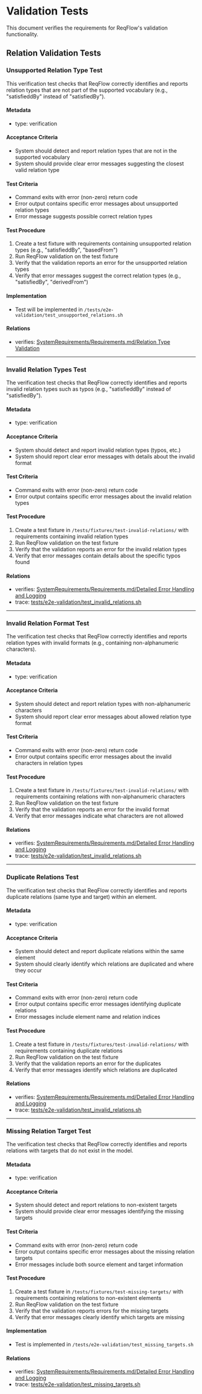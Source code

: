 # Validation Tests

This document verifies the requirements for ReqFlow's validation functionality.

## Relation Validation Tests

### Unsupported Relation Type Test

This verification test checks that ReqFlow correctly identifies and reports relation types that are not part of the supported vocabulary (e.g., "satisfieddBy" instead of "satisfiedBy").

#### Metadata
* type: verification

#### Acceptance Criteria
- System should detect and report relation types that are not in the supported vocabulary
- System should provide clear error messages suggesting the closest valid relation type

#### Test Criteria
- Command exits with error (non-zero) return code
- Error output contains specific error messages about unsupported relation types
- Error message suggests possible correct relation types

#### Test Procedure
1. Create a test fixture with requirements containing unsupported relation types (e.g., "satisfieddBy", "basedFrom")
2. Run ReqFlow validation on the test fixture
3. Verify that the validation reports an error for the unsupported relation types
4. Verify that error messages suggest the correct relation types (e.g., "satisfiedBy", "derivedFrom")

#### Implementation
- Test will be implemented in `/tests/e2e-validation/test_unsupported_relations.sh`

#### Relations
* verifies: [SystemRequirements/Requirements.md/Relation Type Validation](../SystemRequirements/Requirements.html#relation-type-validation)

---

### Invalid Relation Types Test

The verification test checks that ReqFlow correctly identifies and reports invalid relation types such as typos (e.g., "satisfieddBy" instead of "satisfiedBy").

#### Metadata
* type: verification

#### Acceptance Criteria
- System should detect and report invalid relation types (typos, etc.)
- System should report clear error messages with details about the invalid format

#### Test Criteria
- Command exits with error (non-zero) return code
- Error output contains specific error messages about the invalid relation types

#### Test Procedure
1. Create a test fixture in `/tests/fixtures/test-invalid-relations/` with requirements containing invalid relation types
2. Run ReqFlow validation on the test fixture
3. Verify that the validation reports an error for the invalid relation types
4. Verify that error messages contain details about the specific typos found

#### Relations
* verifies: [SystemRequirements/Requirements.md/Detailed Error Handling and Logging](../SystemRequirements/Requirements.html#detailed-error-handling-and-logging)
* trace: [tests/e2e-validation/test_invalid_relations.sh](../../../tests/e2e-validation/test_invalid_relations.sh)

---

### Invalid Relation Format Test

The verification test checks that ReqFlow correctly identifies and reports relation types with invalid formats (e.g., containing non-alphanumeric characters).

#### Metadata
* type: verification

#### Acceptance Criteria
- System should detect and report relation types with non-alphanumeric characters
- System should report clear error messages about allowed relation type format

#### Test Criteria
- Command exits with error (non-zero) return code
- Error output contains specific error messages about the invalid characters in relation types

#### Test Procedure
1. Create a test fixture in `/tests/fixtures/test-invalid-relations/` with requirements containing relations with non-alphanumeric characters
2. Run ReqFlow validation on the test fixture
3. Verify that the validation reports an error for the invalid format
4. Verify that error messages indicate what characters are not allowed

#### Relations
* verifies: [SystemRequirements/Requirements.md/Detailed Error Handling and Logging](../SystemRequirements/Requirements.html#detailed-error-handling-and-logging)
* trace: [tests/e2e-validation/test_invalid_relations.sh](../../../tests/e2e-validation/test_invalid_relations.sh)

---

### Duplicate Relations Test

The verification test checks that ReqFlow correctly identifies and reports duplicate relations (same type and target) within an element.

#### Metadata
* type: verification

#### Acceptance Criteria
- System should detect and report duplicate relations within the same element
- System should clearly identify which relations are duplicated and where they occur

#### Test Criteria
- Command exits with error (non-zero) return code
- Error output contains specific error messages identifying duplicate relations
- Error messages include element name and relation indices

#### Test Procedure
1. Create a test fixture in `/tests/fixtures/test-invalid-relations/` with requirements containing duplicate relations
2. Run ReqFlow validation on the test fixture
3. Verify that the validation reports an error for the duplicates
4. Verify that error messages identify which relations are duplicated

#### Relations
* verifies: [SystemRequirements/Requirements.md/Detailed Error Handling and Logging](../SystemRequirements/Requirements.html#detailed-error-handling-and-logging)
* trace: [tests/e2e-validation/test_invalid_relations.sh](../../../tests/e2e-validation/test_invalid_relations.sh)

---

### Missing Relation Target Test

The verification test checks that ReqFlow correctly identifies and reports relations with targets that do not exist in the model.

#### Metadata
* type: verification

#### Acceptance Criteria
- System should detect and report relations to non-existent targets
- System should provide clear error messages identifying the missing targets

#### Test Criteria
- Command exits with error (non-zero) return code
- Error output contains specific error messages about the missing relation targets
- Error messages include both source element and target information

#### Test Procedure
1. Create a test fixture in `/tests/fixtures/test-missing-targets/` with requirements containing relations to non-existent elements
2. Run ReqFlow validation on the test fixture
3. Verify that the validation reports errors for the missing targets
4. Verify that error messages clearly identify which targets are missing

#### Implementation
- Test is implemented in `/tests/e2e-validation/test_missing_targets.sh`

#### Relations
* verifies: [SystemRequirements/Requirements.md/Detailed Error Handling and Logging](../SystemRequirements/Requirements.html#detailed-error-handling-and-logging)
* trace: [tests/e2e-validation/test_missing_targets.sh](../../../tests/e2e-validation/test_missing_targets.sh)
